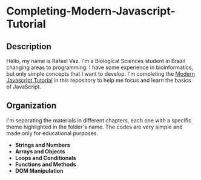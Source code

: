 # Completing-Modern-Javascript-Tutorial

## Description
Hello, my name is Rafael Vaz. I'm a Biological Sciences student in Brazil changing areas to programming. I have some experience in bioinformatics, but only simple concepts that I want to develop.
I'm completing the [Modern Javascript Tutorial](https://www.youtube.com/watch?v=iWOYAxlnaww&list=PL4cUxeGkcC9haFPT7J25Q9GRB_ZkFrQAc) in this repository to help me focus and learn the basics of JavaScript.

## Organization
I'm separating the materials in different chapters, each one with a specific theme highlighted in the folder's name. The codes are very simple and made only for educational purposes.

- **Strings and Numbers**
- **Arrays and Objects**
- **Loops and Conditionals**
- **Functions and Methods**
- **DOM Manipulation**


